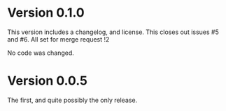 # Version 0.1.0

This version includes a changelog, and license. This closes out issues #5 and #6.
All set for merge request !2

No code was changed.

# Version 0.0.5

The first, and quite possibly the only release.
